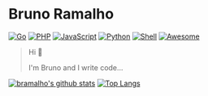 # Bruno Ramalho

[![Go](https://img.shields.io/badge/Go-135%20commits-9cf.svg)](https://github.com/bramalho/bramalho)
[![PHP](https://img.shields.io/badge/PHP-98%20commits-blue.svg)](https://github.com/bramalho/bramalho)
[![JavaScript](https://img.shields.io/badge/JavaScript-76%20commits-orange.svg)](https://github.com/bramalho/bramalho)
[![Python](https://img.shields.io/badge/Python-31%20commits-yellow.svg)](https://github.com/bramalho/bramalho)
[![Shell](https://img.shields.io/badge/Shell-45%20commits-lightgrey.svg)](https://github.com/bramalho/bramalho)
[![Awesome](https://cdn.rawgit.com/sindresorhus/awesome/d7305f38d29fed78fa85652e3a63e154dd8e8829/media/badge.svg)](https://github.com/bramalho/bramalho)

> Hi 👋
>
> I'm Bruno and I write code...

[![bramalho's github stats](https://github-readme-stats.vercel.app/api?username=bramalho&show_icons=true&count_private=true)](https://github.com/bramalho/bramalho)
[![Top Langs](https://github-readme-stats.vercel.app/api/top-langs/?username=bramalho)](https://github.com/bramalho/bramalho)
